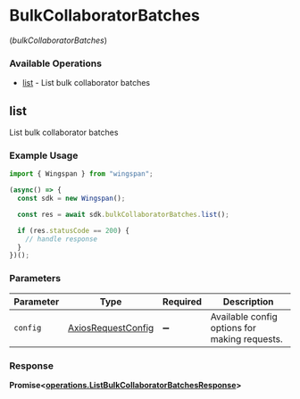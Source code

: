 # BulkCollaboratorBatches
(*bulkCollaboratorBatches*)

### Available Operations

* [list](#list) - List bulk collaborator batches

## list

List bulk collaborator batches

### Example Usage

```typescript
import { Wingspan } from "wingspan";

(async() => {
  const sdk = new Wingspan();

  const res = await sdk.bulkCollaboratorBatches.list();

  if (res.statusCode == 200) {
    // handle response
  }
})();
```

### Parameters

| Parameter                                                    | Type                                                         | Required                                                     | Description                                                  |
| ------------------------------------------------------------ | ------------------------------------------------------------ | ------------------------------------------------------------ | ------------------------------------------------------------ |
| `config`                                                     | [AxiosRequestConfig](https://axios-http.com/docs/req_config) | :heavy_minus_sign:                                           | Available config options for making requests.                |


### Response

**Promise<[operations.ListBulkCollaboratorBatchesResponse](../../models/operations/listbulkcollaboratorbatchesresponse.md)>**

